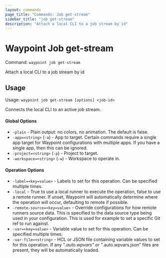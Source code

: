 ```yaml
---
layout: commands
page_title: "Commands: Job get-stream"
sidebar_title: "job get-stream"
description: "Attach a local CLI to a job stream by id"
---
```


# Waypoint Job get-stream

Command: `waypoint job get-stream`

Attach a local CLI to a job stream by id


## Usage

Usage: `waypoint job get-stream [options] <job-id>`


  Connects the local CLI to an active job stream.

#### Global Options

- `-plain` - Plain output: no colors, no animation. The default is false.
- `-app=<string>` (`-a`) - App to target. Certain commands require a single app target for Waypoint configurations with multiple apps. If you have a single app, then this can be ignored.
- `-project=<string>` (`-p`) - Project to target.
- `-workspace=<string>` (`-w`) - Workspace to operate in.

#### Operation Options

- `-label=<key=value>` - Labels to set for this operation. Can be specified multiple times.
- `-local` - True to use a local runner to execute the operation, false to use a remote runner. 
If unset, Waypoint will automatically determine where the operation will occur, 
defaulting to remote if possible.
- `-remote-source=<key=value>` - Override configurations for how remote runners source data. This is specified to the data source type being used in your configuration. This is used for example to set a specific Git ref to run against.
- `-var=<key=value>` - Variable value to set for this operation. Can be specified multiple times.
- `-var-file=<string>` - HCL or JSON file containing variable values to set for this operation. If any "*.auto.wpvars" or "*.auto.wpvars.json" files are present, they will be automatically loaded.

